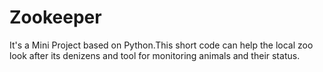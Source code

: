 # Zookeeper
It's a Mini Project based on Python.This short code can help the local zoo look after its denizens and tool for monitoring animals and their status.
